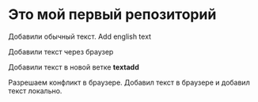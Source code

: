 # Это мой первый репозиторий

Добавили обычный текст. Add english text

Добавили текст через браузер

Добавили текст в новой ветке **textadd**

Разрешаем конфликт в браузере. Добавил текст в браузере и добавил текст локально.
